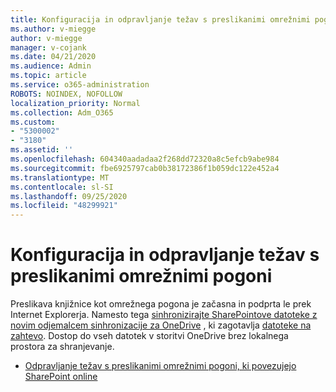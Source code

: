 ```yaml
---
title: Konfiguracija in odpravljanje težav s preslikanimi omrežnimi pogoni
ms.author: v-miegge
author: v-miegge
manager: v-cojank
ms.date: 04/21/2020
ms.audience: Admin
ms.topic: article
ms.service: o365-administration
ROBOTS: NOINDEX, NOFOLLOW
localization_priority: Normal
ms.collection: Adm_O365
ms.custom:
- "5300002"
- "3180"
ms.assetid: ''
ms.openlocfilehash: 604340aadadaa2f268dd72320a8c5efcb9abe984
ms.sourcegitcommit: fbe6925797cab0b38172386f1b059dc122e452a4
ms.translationtype: MT
ms.contentlocale: sl-SI
ms.lasthandoff: 09/25/2020
ms.locfileid: "48299921"
---
```

# <a name="how-to-configure-and-troubleshoot-mapped-network-drives"></a>Konfiguracija in odpravljanje težav s preslikanimi omrežnimi pogoni

Preslikava knjižnice kot omrežnega pogona je začasna in podprta le prek Internet Explorerja. Namesto tega [sinhronizirajte SharePointove datoteke z novim odjemalcem sinhronizacije za OneDrive](https://support.office.com/article/6de9ede8-5b6e-4503-80b2-6190f3354a88) , ki zagotavlja [datoteke na zahtevo](https://support.office.com/article/0e6860d3-d9f3-4971-b321-7092438fb38e). Dostop do vseh datotek v storitvi OneDrive brez lokalnega prostora za shranjevanje.

* [Odpravljanje težav s preslikanimi omrežnimi pogoni, ki povezujejo SharePoint online](https://docs.microsoft.com/sharepoint/support/administration/troubleshoot-mapped-network-drives)